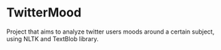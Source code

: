 # TwitterMood

Project that aims to analyze twitter users moods around a certain subject, using NLTK and TextBlob library.
